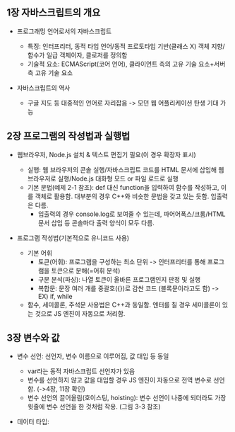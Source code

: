 1장 자바스크립트의 개요
---
- 프로그래밍 언어로서의 자바스크립트
  - 특징: 인터프리터, 동적 타입 언어/동적 프로토타입 기반(클래스 X) 객체 지향/함수가 일급 객체이자, 클로저를 정의함
  - 기술적 요소: ECMAScript(코어 언어), 클라이언트 측의 고유 기술 요소+서버 측 고유 기술 요소
 
- 자바스크립트의 역사
  - 구글 지도 등 대중적인 언어로 자리잡음 -> 모던 웹 어플리케이션 탄생 기대 가능

2장 프로그램의 작성법과 실행법
---
- 웹브라우저, Node.js 설치 & 텍스트 편집기 필요(이 경우 확장자 표시)
  - 실행: 웹 브라우저의 콘솔 실행/자바스크립트 코드를 HTML 문서에 삽입해 웹 브라우저로 실행/Node.js 대화형 모드 or 파일 로드로 실행
  - 기본 문법(예제 2-1 참조): def 대신 function을 입력하여 함수를 작성하고, 이를 객체로 활용함. 대부분의 경우 C++와 비슷한 문법을 갖고 있는 듯함. 입출력은 다름.
    - 입출력의 경우 console.log로 보여줄 수 있는데, 파어어폭스/크롬/HTML 문서 삽입 등 콘솔마다 출력 양식이 모두 다름.

- 프로그램 작성법(기본적으로 유니코드 사용)
  - 기본 어휘
    - 토큰(어휘): 프로그램을 구성하는 최소 단위 -> 인터프리터를 통해 프로그램을 토큰으로 분해(=어휘 분석)
    - 구문 분석(파싱): 나열 토큰이 올바른 프로그램인지 판정 및 실행
    - 복합문: 문장 여러 개를 중괄호({})로 감싼 코드 (블록문이라고도 함) -> EX) if, while
  - 함수, 세미콜론, 주석문 사용법은 C++과 동일함. 엔터를 칠 경우 세미콜론이 있는 것으로 JS 엔진이 자동으로 처리함.

3장 변수와 값
---
- 변수 선언: 선언자, 변수 이름으로 이루어짐, 값 대입 등 동일
  - var라는 동적 자바스크립트 선언자가 있음
  - 변수를 선언하지 않고 값을 대입할 경우 JS 엔진이 자동으로 전역 변수로 선언함. (->4장, 11장 확인)
  - 변수 선언의 끌어올림(호이스팅, hoisting): 변수 선언이 나중에 되더라도 가장 윗줄에 변수 선언을 한 것처럼 작용. (그림 3-3 참조)
 
- 데이터 타입:
